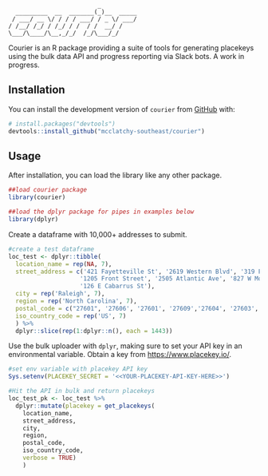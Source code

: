 
<!-- README.md is generated from README.Rmd. Please edit that file -->

                             _          
      _________  __  _______(_)__  _____
     / ___/ __ \/ / / / ___/ / _ \/ ___/
    / /__/ /_/ / /_/ / /  / /  __/ /    
    \___/\____/\__,_/_/  /_/\___/_/     
                                        

<!-- badges: start -->
<!-- badges: end -->

Courier is an R package providing a suite of tools for generating
placekeys using the bulk data API and progress reporting via Slack bots.
A work in progress.

## Installation

You can install the development version of `courier` from
[GitHub](https://github.com/) with:

``` r
# install.packages("devtools")
devtools::install_github("mcclatchy-southeast/courier")
```

## Usage

After installation, you can load the library like any other package.

``` r
##load courier package
library(courier)

##load the dplyr package for pipes in examples below
library(dplyr)
```

Create a dataframe with 10,000+ addresses to submit.

``` r
#create a test dataframe
loc_test <- dplyr::tibble(
  location_name = rep(NA, 7),
  street_address = c('421 Fayetteville St', '2619 Western Blvd', '319 Fayetteville St',
                    '1205 Front Street', '2505 Atlantic Ave', '827 W Morgan St',
                    '126 E Cabarrus St'),
  city = rep('Raleigh', 7),
  region = rep('North Carolina', 7),
  postal_code = c("27601", '27606', '27601', '27609','27604', '27603', '27601'),
  iso_country_code = rep('US', 7)
  ) %>%
  dplyr::slice(rep(1:dplyr::n(), each = 1443))
```

Use the bulk uploader with `dplyr`, making sure to set your API key in
an environmental variable. Obtain a key from <https://www.placekey.io/>.

``` r
#set env variable with placekey API key
Sys.setenv(PLACEKEY_SECRET = '<<YOUR-PLACEKEY-API-KEY-HERE>>')

#Hit the API in bulk and return placekeys
loc_test_pk <- loc_test %>%
  dplyr::mutate(placekey = get_placekeys(
    location_name,
    street_address,
    city,
    region,
    postal_code,
    iso_country_code,
    verbose = TRUE)
    )
```

<!--You'll still need to render `README.Rmd` regularly, to keep `README.md` up-to-date. `devtools::build_readme()` is handy for this. You could also use GitHub Actions to re-render `README.Rmd` every time you push. An example workflow can be found here: <https://github.com/r-lib/actions/tree/v1/examples>.-->
